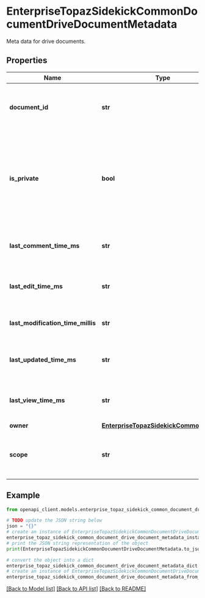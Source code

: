 # EnterpriseTopazSidekickCommonDocumentDriveDocumentMetadata

Meta data for drive documents.

## Properties

Name | Type | Description | Notes
------------ | ------------- | ------------- | -------------
**document_id** | **str** | The drive document cosmo id. Client could use the id to build a URL to open a document. Please use Document.document_id. | [optional] 
**is_private** | **bool** | Additional field to identify whether a document is private since scope set to LIMITED can mean both that the doc is private or that it&#39;s shared with others. is_private indicates whether the doc is not shared with anyone except for the owner. | [optional] 
**last_comment_time_ms** | **str** | Timestamp of the most recent comment added to the document in milliseconds since epoch. | [optional] 
**last_edit_time_ms** | **str** | Timestamp of the most recent edit from the current user in milliseconds since epoch. | [optional] 
**last_modification_time_millis** | **str** | Last modification time of the document (independent of the user that modified it). | [optional] 
**last_updated_time_ms** | **str** | Timestamp of the last updated time of the document in milliseconds since epoch. | [optional] 
**last_view_time_ms** | **str** | Timestamp of the most recent view from the current user in milliseconds since epoch. | [optional] 
**owner** | [**EnterpriseTopazSidekickCommonPerson**](EnterpriseTopazSidekickCommonPerson.md) |  | [optional] 
**scope** | **str** | ACL scope of the document which identifies the sharing status of the doc (e.g., limited, shared with link, team drive, ...). | [optional] 

## Example

```python
from openapi_client.models.enterprise_topaz_sidekick_common_document_drive_document_metadata import EnterpriseTopazSidekickCommonDocumentDriveDocumentMetadata

# TODO update the JSON string below
json = "{}"
# create an instance of EnterpriseTopazSidekickCommonDocumentDriveDocumentMetadata from a JSON string
enterprise_topaz_sidekick_common_document_drive_document_metadata_instance = EnterpriseTopazSidekickCommonDocumentDriveDocumentMetadata.from_json(json)
# print the JSON string representation of the object
print(EnterpriseTopazSidekickCommonDocumentDriveDocumentMetadata.to_json())

# convert the object into a dict
enterprise_topaz_sidekick_common_document_drive_document_metadata_dict = enterprise_topaz_sidekick_common_document_drive_document_metadata_instance.to_dict()
# create an instance of EnterpriseTopazSidekickCommonDocumentDriveDocumentMetadata from a dict
enterprise_topaz_sidekick_common_document_drive_document_metadata_from_dict = EnterpriseTopazSidekickCommonDocumentDriveDocumentMetadata.from_dict(enterprise_topaz_sidekick_common_document_drive_document_metadata_dict)
```
[[Back to Model list]](../README.md#documentation-for-models) [[Back to API list]](../README.md#documentation-for-api-endpoints) [[Back to README]](../README.md)


